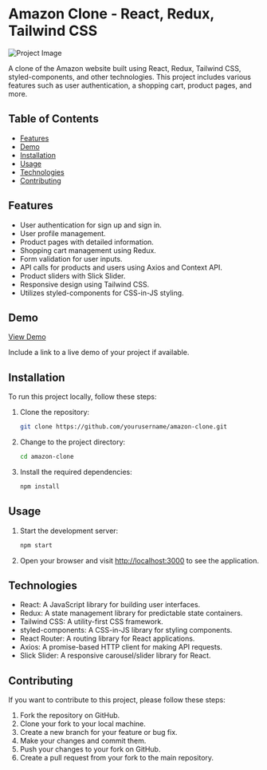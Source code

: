# Amazon Clone - React, Redux, Tailwind CSS

![Project Image](https://www.linkedin.com/feed/update/urn:li:activity:7125982579119276033)

A clone of the Amazon website built using React, Redux, Tailwind CSS, styled-components, and other technologies. This project includes various features such as user authentication, a shopping cart, product pages, and more.

## Table of Contents

- [Features](#features)
- [Demo](#demo)
- [Installation](#installation)
- [Usage](#usage)
- [Technologies](#technologies)
- [Contributing](#contributing)

## Features

- User authentication for sign up and sign in.
- User profile management.
- Product pages with detailed information.
- Shopping cart management using Redux.
- Form validation for user inputs.
- API calls for products and users using Axios and Context API.
- Product sliders with Slick Slider.
- Responsive design using Tailwind CSS.
- Utilizes styled-components for CSS-in-JS styling.

## Demo

[View Demo](https://romaletodiani.github.io/Amazon-Clone/)

Include a link to a live demo of your project if available.

## Installation

To run this project locally, follow these steps:

1. Clone the repository:

   ```bash
   git clone https://github.com/yourusername/amazon-clone.git
   ```

2. Change to the project directory:

   ```bash
   cd amazon-clone
   ```

3. Install the required dependencies:

   ```bash
   npm install
   ```

## Usage

1. Start the development server:

   ```bash
   npm start
   ```

2. Open your browser and visit [http://localhost:3000](http://localhost:3000) to see the application.

## Technologies

- React: A JavaScript library for building user interfaces.
- Redux: A state management library for predictable state containers.
- Tailwind CSS: A utility-first CSS framework.
- styled-components: A CSS-in-JS library for styling components.
- React Router: A routing library for React applications.
- Axios: A promise-based HTTP client for making API requests.
- Slick Slider: A responsive carousel/slider library for React.

## Contributing

If you want to contribute to this project, please follow these steps:

1. Fork the repository on GitHub.
2. Clone your fork to your local machine.
3. Create a new branch for your feature or bug fix.
4. Make your changes and commit them.
5. Push your changes to your fork on GitHub.
6. Create a pull request from your fork to the main repository.
